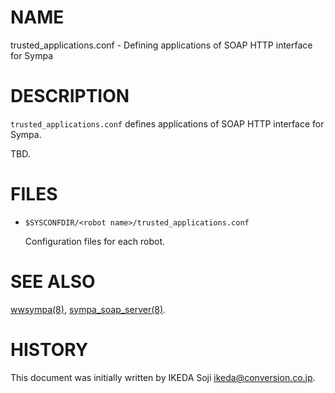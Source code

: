 # NAME

trusted\_applications.conf -
Defining applications of SOAP HTTP interface for Sympa

# DESCRIPTION

`trusted_applications.conf` defines applications of SOAP HTTP interface for
Sympa.

TBD.

# FILES

- `$SYSCONFDIR/<robot name>/trusted_applications.conf`

    Configuration files for each robot.

# SEE ALSO

[wwsympa(8)](./wwsympa.8.md),
[sympa\_soap\_server(8)](./sympa_soap_server.8.md).

# HISTORY

This document was initially written by IKEDA Soji <ikeda@conversion.co.jp>.

